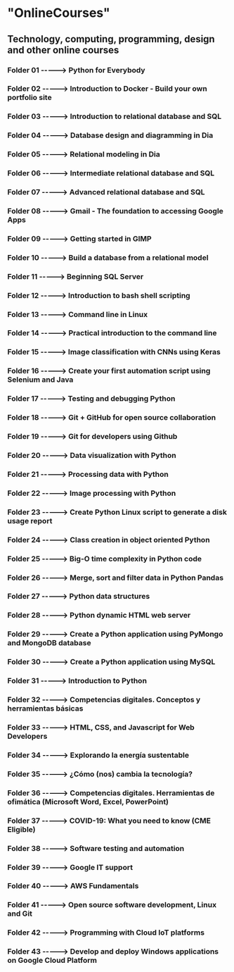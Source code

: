 # "OnlineCourses"
## Technology, computing, programming, design and other online courses
### Folder 01 -----> Python for Everybody
### Folder 02 -----> Introduction to Docker - Build your own portfolio site
### Folder 03 -----> Introduction to relational database and SQL
### Folder 04 -----> Database design and diagramming in Dia
### Folder 05 -----> Relational modeling in Dia
### Folder 06 -----> Intermediate relational database and SQL
### Folder 07 -----> Advanced relational database and SQL
### Folder 08 -----> Gmail - The foundation to accessing Google Apps
### Folder 09 -----> Getting started in GIMP
### Folder 10 -----> Build a database from a relational model
### Folder 11 -----> Beginning SQL Server
### Folder 12 -----> Introduction to bash shell scripting
### Folder 13 -----> Command line in Linux
### Folder 14 -----> Practical introduction to the command line
### Folder 15 -----> Image classification with CNNs using Keras
### Folder 16 -----> Create your first automation script using Selenium and Java
### Folder 17 -----> Testing and debugging Python
### Folder 18 -----> Git + GitHub for open source collaboration
### Folder 19 -----> Git for developers using Github
### Folder 20 -----> Data visualization with Python
### Folder 21 -----> Processing data with Python
### Folder 22 -----> Image processing with Python
### Folder 23 -----> Create Python Linux script to generate a disk usage report
### Folder 24 -----> Class creation in object oriented Python
### Folder 25 -----> Big-O time complexity in Python code
### Folder 26 -----> Merge, sort and filter data in Python Pandas
### Folder 27 -----> Python data structures
### Folder 28 -----> Python dynamic HTML web server
### Folder 29 -----> Create a Python application using PyMongo and MongoDB database
### Folder 30 -----> Create a Python application using MySQL
### Folder 31 -----> Introduction to Python
### Folder 32 -----> Competencias digitales. Conceptos y herramientas básicas
### Folder 33 -----> HTML, CSS, and Javascript for Web Developers
### Folder 34 -----> Explorando la energía sustentable
### Folder 35 -----> ¿Cómo (nos) cambia la tecnología?
### Folder 36 -----> Competencias digitales. Herramientas de ofimática (Microsoft Word, Excel, PowerPoint)
### Folder 37 -----> COVID-19: What you need to know (CME Eligible)
### Folder 38 -----> Software testing and automation
### Folder 39 -----> Google IT support
### Folder 40 -----> AWS Fundamentals
### Folder 41 -----> Open source software development, Linux and Git
### Folder 42 -----> Programming with Cloud IoT platforms
### Folder 43 -----> Develop and deploy Windows applications on Google Cloud Platform